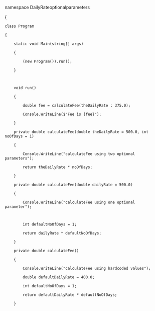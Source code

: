 namespace DailyRateoptionalparameters

{

    class Program

    {

        static void Main(string[] args)

        {

            (new Program()).run();

        }



        void run()

        {

            double fee = calculateFee(theDailyRate : 375.0);

            Console.WriteLine($"Fee is {fee}");

        }

        private double calculateFee(double theDailyRate = 500.0, int noOfDays = 1)

        {

            Console.WriteLine("calculateFee using two optional parameters");

            return theDailyRate * noOfDays;

        }

        private double calculateFee(double dailyRate = 500.0)

        {

            Console.WriteLine("calculateFee using one optional parameter");



            int defaultNoOfDays = 1;

            return dailyRate * defaultNoOfDays;

        }

        private double calculateFee()

        {

            Console.WriteLine("calculateFee using hardcoded values");

            double defaultDailyRate = 400.0;

            int defaultNoOfDays = 1;

            return defaultDailyRate * defaultNoOfDays;

        }